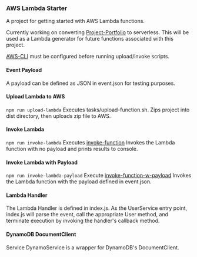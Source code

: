 ### AWS Lambda Starter

A project for getting started with AWS Lambda functions. 

Currently working on converting [Project-Portfolio] to serverless. This will be used as a Lambda generator for future functions associated with this project.

[AWS-CLI] must be configured before running upload/invoke scripts.

#### Event Payload
A payload can be defined as JSON in event.json for testing purposes.

#### Upload Lambda to AWS
```npm run upload-lambda```
Executes tasks/upload-function.sh. Zips project into dist directory, then uploads zip file to AWS.

#### Invoke Lambda
```npm run invoke-lambda```
Executes [invoke-function] Invokes the Lambda function with no payload and prints results to console.  

#### Invoke Lambda with Payload
```npm run invoke-lambda-payload```
Execute [invoke-function-w-payload] Invokes the Lambda function with the payload defined in event.json.  

#### Lambda Handler
The Lambda Handler is defined in index.js. As the UserService entry point, index.js will parse the event, call the appropriate User method, and terminate execution by invoking the handler's callback method.  

#### DynamoDB DocumentClient
Service DynamoService is a wrapper for DynamoDB's DocumentClient.



[Project-Portfolio]:https://github.com/johnsonj561/Project-Portfolio
[AWS-CLI]:https://docs.aws.amazon.com/cli/latest/userguide/cli-chap-getting-started.html
[invoke-function]:./tasks/invoke-function.sh
[invoke-function-w-payload]:./tasks/invoke-function-w-payload.sh